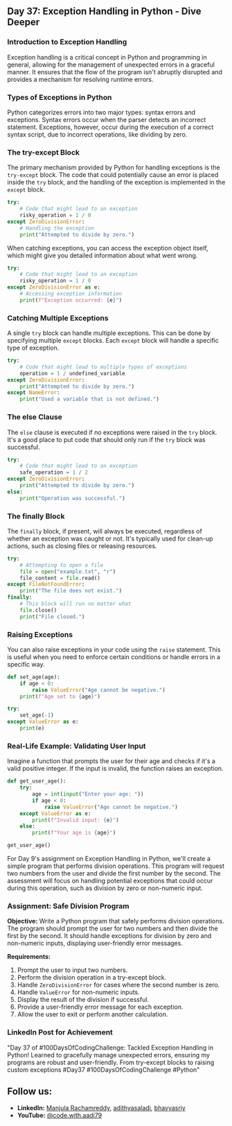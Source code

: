 
## Day 37: Exception Handling in Python - Dive Deeper

### Introduction to Exception Handling

Exception handling is a critical concept in Python and programming in general, allowing for the management of unexpected errors in a graceful manner. It ensures that the flow of the program isn't abruptly disrupted and provides a mechanism for resolving runtime errors.

### Types of Exceptions in Python

Python categorizes errors into two major types: syntax errors and exceptions. Syntax errors occur when the parser detects an incorrect statement. Exceptions, however, occur during the execution of a correct syntax script, due to incorrect operations, like dividing by zero.

### The try-except Block

The primary mechanism provided by Python for handling exceptions is the `try-except` block. The code that could potentially cause an error is placed inside the `try` block, and the handling of the exception is implemented in the `except` block.

```python
try:
    # Code that might lead to an exception
    risky_operation = 1 / 0
except ZeroDivisionError:
    # Handling the exception
    print("Attempted to divide by zero.")
```

When catching exceptions, you can access the exception object itself, which might give you detailed information about what went wrong.

```python
try:
    # Code that might lead to an exception
    risky_operation = 1 / 0
except ZeroDivisionError as e:
    # Accessing exception information
    print(f"Exception occurred: {e}")
```

### Catching Multiple Exceptions

A single `try` block can handle multiple exceptions. This can be done by specifying multiple `except` blocks. Each `except` block will handle a specific type of exception.

```python
try:
    # Code that might lead to multiple types of exceptions
    operation = 1 / undefined_variable
except ZeroDivisionError:
    print("Attempted to divide by zero.")
except NameError:
    print("Used a variable that is not defined.")
```

### The else Clause

The `else` clause is executed if no exceptions were raised in the `try` block. It's a good place to put code that should only run if the `try` block was successful.

```python
try:
    # Code that might lead to an exception
    safe_operation = 1 / 2
except ZeroDivisionError:
    print("Attempted to divide by zero.")
else:
    print("Operation was successful.")
```

### The finally Block

The `finally` block, if present, will always be executed, regardless of whether an exception was caught or not. It's typically used for clean-up actions, such as closing files or releasing resources.

```python
try:
    # Attempting to open a file
    file = open("example.txt", "r")
    file_content = file.read()
except FileNotFoundError:
    print("The file does not exist.")
finally:
    # This block will run no matter what
    file.close()
    print("File closed.")
```

### Raising Exceptions

You can also raise exceptions in your code using the `raise` statement. This is useful when you need to enforce certain conditions or handle errors in a specific way.

```python
def set_age(age):
    if age < 0:
        raise ValueError("Age cannot be negative.")
    print(f"Age set to {age}")

try:
    set_age(-1)
except ValueError as e:
    print(e)
```

### Real-Life Example: Validating User Input

Imagine a function that prompts the user for their age and checks if it's a valid positive integer. If the input is invalid, the function raises an exception.

```python
def get_user_age():
    try:
        age = int(input("Enter your age: "))
        if age < 0:
            raise ValueError("Age cannot be negative.")
    except ValueError as e:
        print(f"Invalid input: {e}")
    else:
        print(f"Your age is {age}")

get_user_age()
```

For Day 9's assignment on Exception Handling in Python, we'll create a simple program that performs division operations. This program will request two numbers from the user and divide the first number by the second. The assessment will focus on handling potential exceptions that could occur during this operation, such as division by zero or non-numeric input.

### Assignment: Safe Division Program

**Objective:** Write a Python program that safely performs division operations. The program should prompt the user for two numbers and then divide the first by the second. It should handle exceptions for division by zero and non-numeric inputs, displaying user-friendly error messages.

**Requirements:**

1. Prompt the user to input two numbers.
2. Perform the division operation in a try-except block.
3. Handle `ZeroDivisionError` for cases where the second number is zero.
4. Handle `ValueError` for non-numeric inputs.
5. Display the result of the division if successful.
6. Provide a user-friendly error message for each exception.
7. Allow the user to exit or perform another calculation.

### LinkedIn Post for Achievement

"Day 37 of #100DaysOfCodingChallenge: Tackled Exception Handling in Python! Learned to gracefully manage unexpected errors, ensuring my programs are robust and user-friendly. From try-except blocks to raising custom exceptions
#Day37 #100DaysOfCodingChallenge #Python"

## Follow us:

- **LinkedIn:** [Manjula Rachamreddy](https://www.linkedin.com/in/manjula-rachamreddy-182001255/), [adithyasaladi](https://www.linkedin.com/in/adithyasaladi/), [bhavyasriy](https://www.linkedin.com/in/bhavyasriy/)
- **YouTube:** [@code.with.aadi79](https://www.youtube.com/@Code.with.aadi79)
